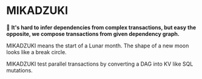 # MIKADZUKI

🌙 **It's hard to infer dependencies from complex transactions, but easy the opposite, we compose transactions from given dependency graph.**

MIKADZUKI means the start of a Lunar month. The shape of a new moon looks like a break circle.

MIKADZUKI test parallel transactions by converting a DAG into KV like SQL mutations.
